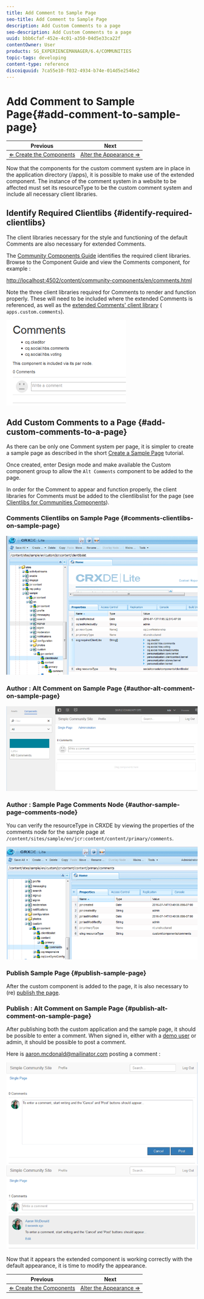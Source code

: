 ```yaml
---
title: Add Comment to Sample Page
seo-title: Add Comment to Sample Page
description: Add Custom Comments to a page
seo-description: Add Custom Comments to a page
uuid: bbb6cfaf-452e-4c01-a350-04d5e33ca22f
contentOwner: User
products: SG_EXPERIENCEMANAGER/6.4/COMMUNITIES
topic-tags: developing
content-type: reference
discoiquuid: 7ca55e10-f032-4934-b74e-014d5e2546e2
---
```


# Add Comment to Sample Page{#add-comment-to-sample-page}

|Previous|Next|
|---|---|
| [⇐ Create the Components](../../communities/using/extend-create-components.md) | [Alter the Appearance ⇒](../../communities/using/extend-alter-appearance.md) |

Now that the components for the custom comment system are in place in the application directory (/apps), it is possible to make use of the extended component. The instance of the comment system in a website to be affected must set its resourceType to be the custom comment system and include all necessary client libraries.

## Identify Required Clientlibs {#identify-required-clientlibs}

The client libraries necessary for the style and functioning of the default Comments are also necessary for extended Comments.

The [Community Components Guide](../../communities/using/components-guide.md) identifies the required client libraries. Browse to the Component Guide and view the Comments component, for example :

[http://localhost:4502/content/community-components/en/comments.html](http://localhost:4502/content/community-components/en/comments.html)

Note the three client libraries required for Comments to render and function properly. These will need to be included where the extended Comments is referenced, as well as the [extended Comments' client library](../../communities/using/extend-create-components.md#createaclientlibraryfolder) ( `apps.custom.comments`).

![](assets/chlimage_1-47.png)

## Add Custom Comments to a Page {#add-custom-comments-to-a-page}

As there can be only one Comment system per page, it is simpler to create a sample page as described in the short [Create a Sample Page](../../communities/using/create-sample-page.md) tutorial.

Once created, enter Design mode and make available the Custom component group to allow the `Alt Comments` component to be added to the page.

In order for the Comment to appear and function properly, the client libraries for Comments must be added to the clientlibslist for the page (see [Clientlibs for Communities Components](../../communities/using/clientlibs.md)).

### Comments Clientlibs on Sample Page {#comments-clientlibs-on-sample-page}

![Comments Clientlibs on Sample Page](assets/chlimage_1-48.png)

### Author : Alt Comment on Sample Page {#author-alt-comment-on-sample-page}

![Alt Comment on Sample Page](assets/chlimage_1-49.png)

### Author : Sample Page Comments Node {#author-sample-page-comments-node}

You can verify the resourceType in CRXDE by viewing the properties of the comments node for the sample page at `/content/sites/sample/en/jcr:content/content/primary/comments`.

![](assets/chlimage_1-50.png)

### Publish Sample Page {#publish-sample-page}

After the custom component is added to the page, it is also necessary to (re) [publish the page](../../communities/using/sites-console.md#publishingthesite).

### Publish : Alt Comment on Sample Page {#publish-alt-comment-on-sample-page}

After publishing both the custom application and the sample page, it should be possible to enter a comment. When signed in, either with a [demo user](../../communities/using/tutorials.md#demousers) or admin, it should be possible to post a comment.

Here is aaron.mcdonald@mailinator.com posting a comment :

![](assets/chlimage_1-51.png) ![](assets/chlimage_1-52.png)

Now that it appears the extended component is working correctly with the default appearance, it is time to modify the appearance.

|Previous|Next|
|---|---|
| [⇐ Create the Components](../../communities/using/extend-create-components.md) | [Alter the Appearance ⇒](../../communities/using/extend-alter-appearance.md) |
